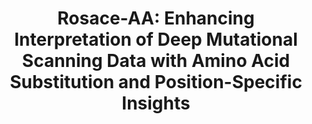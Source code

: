 ---
title: "Rosace-AA: Enhancing Interpretation of Deep Mutational Scanning Data with Amino Acid Substitution and Position-Specific Insights"
authors: "Rao J, Wang M, Howard MK, Macdonald CB, Fraser JS, Coyote-Maestas W, Pimentel H"
# journal: 
biorxiv_version: "2025.01.09.632281v1"
pub_date: "2025-01-09" #Date of publication. Change from Biorxiv date to Journal date once accepted
image: "/static/img/pub/2025_rao.png"
# pmid: ""
# pmcid: ""
# pdf: ""
github: pimentellab/rosace-aa
links:
 - name: "Coyote-Maestas Lab"
   url: "https://www.wcoyotelab.com/"
 - name: "Pimentel Lab"
   url: "https://pimentellab.com/"
---